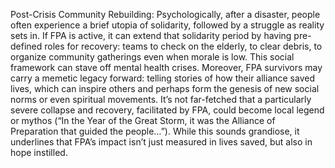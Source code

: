 Post-Crisis Community Rebuilding: Psychologically, after a disaster, people often experience a brief utopia of solidarity, followed by a struggle as reality sets in. If FPA is active, it can extend that solidarity period by having pre-defined roles for recovery: teams to check on the elderly, to clear debris, to organize community gatherings even when morale is low. This social framework can stave off mental health crises. Moreover, FPA survivors may carry a memetic legacy forward: telling stories of how their alliance saved lives, which can inspire others and perhaps form the genesis of new social norms or even spiritual movements. It’s not far-fetched that a particularly severe collapse and recovery, facilitated by FPA, could become local legend or mythos (“In the Year of the Great Storm, it was the Alliance of Preparation that guided the people…”). While this sounds grandiose, it underlines that FPA’s impact isn’t just measured in lives saved, but also in hope instilled.